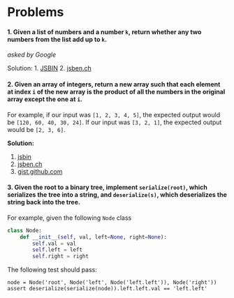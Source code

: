 # Problems

#### 1. Given a list of numbers and a number `k`, return whether any two numbers from the list add up to `k`. 
*asked by Google*

Solution: 
	1. [JSBIN](https://jsbin.com/nemeboxini/edit?js,console)
	2. [jsben.ch](http://jsben.ch/hiASj)

#### 2. Given an array of integers, return a new array such that each element at index `i` of the new array is the product of all the numbers in the original array except the one at `i`.
For example, if our input was `[1, 2, 3, 4, 5]`, the expected output would be `[120, 60, 40, 30, 24]`. If our input was `[3, 2, 1]`, the expected output would be `[2, 3, 6]`.

**Solution:**
1. [jsbin](https://jsbin.com/kidixuf/edit?js,console)
2. [jsben.ch](http://jsben.ch/rujQZ)
3. [gist.github.com](https://gist.github.com/d89f6f91f34f3f752e7f13dd99ce81e5)

#### 3. Given the root to a binary tree, implement  `serialize(root)`, which serializes the tree into a string, and  `deserialize(s)`, which deserializes the string back into the tree.

For example, given the following  `Node`  class
```python
class Node:
    def __init__(self, val, left=None, right=None):
        self.val = val
        self.left = left
        self.right = right

```

The following test should pass:

```
node = Node('root', Node('left', Node('left.left')), Node('right'))
assert deserialize(serialize(node)).left.left.val == 'left.left'
```
<!--stackedit_data:
eyJoaXN0b3J5IjpbOTA0NjgwNTY2LC0xNDk4Njg3MDQzLC05Nz
UxOTc3MzZdfQ==
-->